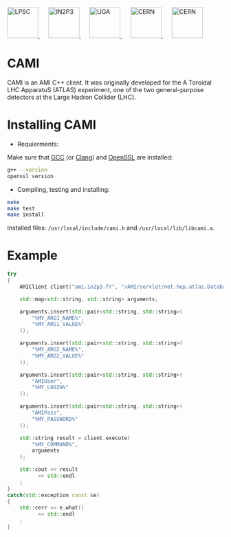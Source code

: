<a href="http://lpsc.in2p3.fr/" target="_blank">
	<img src="https://ami.web.cern.ch/images/logo_lpsc.png" alt="LPSC" height="72" />
</a>
&nbsp;&nbsp;&nbsp;&nbsp;
<a href="http://www.in2p3.fr/" target="_blank">
	<img src="https://ami.web.cern.ch/images/logo_in2p3.png" alt="IN2P3" height="72" />
</a>
&nbsp;&nbsp;&nbsp;&nbsp;
<a href="http://www.univ-grenoble-alpes.fr/" target="_blank">
	<img src="https://ami.web.cern.ch/images/logo_uga.png" alt="UGA" height="72" />
</a>
&nbsp;&nbsp;&nbsp;&nbsp;
<a href="http://home.cern/" target="_blank">
	<img src="https://ami.web.cern.ch/images/logo_atlas.png" alt="CERN" height="72" />
</a>
&nbsp;&nbsp;&nbsp;&nbsp;
<a href="http://atlas.cern/" target="_blank">
	<img src="https://ami.web.cern.ch/images/logo_cern.png" alt="CERN" height="72" />
</a>

CAMI
====

CAMI is an AMI C++ client. It was originally developed for the A Toroidal LHC ApparatuS (ATLAS) experiment, one of the two general-purpose detectors at the Large Hadron Collider (LHC).

Installing CAMI
===============

 * Requierments:

Make sure that [GCC](https://gcc.gnu.org/) (or [Clang](https://clang.llvm.org/)) and [OpenSSL](https://www.openssl.org/) are installed:
```bash
g++ --version
openssl version
```

 * Compiling, testing and installing:
```bash
make
make test
make install
```

Installed files: `/usr/local/include/cami.h` and `/usr/local/lib/libcami.a`.

Example
=======

```c++
try
{
	AMIClient client("ami.in2p3.fr", "/AMI/servlet/net.hep.atlas.Database.Bookkeeping.AMI.Servlet.FrontEnd", 443);

	std::map<std::string, std::string> arguments;

	arguments.insert(std::pair<std::string, std::string>(
		"%MY_ARG1_NAME%",
		"%MY_ARG1_VALUE%"
	));

	arguments.insert(std::pair<std::string, std::string>(
		"%MY_ARG2_NAME%",
		"%MY_ARG2_VALUE%"
	));

	arguments.insert(std::pair<std::string, std::string>(
		"AMIUser",
		"%MY_LOGIN%"
	));

	arguments.insert(std::pair<std::string, std::string>(
		"AMIPass",
		"%MY_PASSWORD%"
	));

	std::string result = client.execute(
		"%MY_COMMAND%",
		arguments
	);

	std::cout << result
		  << std::endl
	;
}
catch(std::exception const &e)
{
	std::cerr << e.what()
		  << std::endl
	;
}

```
